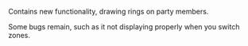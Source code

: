 Contains new functionality, drawing rings on party members. 

Some bugs remain, such as it not displaying properly when you switch zones. 
